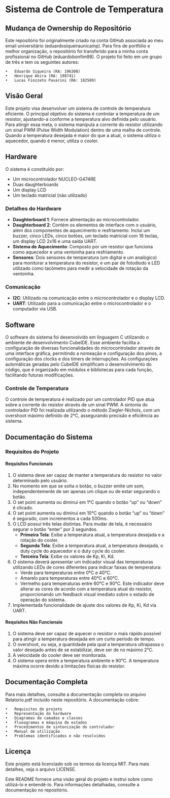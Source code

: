 # Sistema de Controle de Temperatura

## Mudança de Ownership do Repositório

Este repositório foi originalmente criado na conta GitHub associada ao meu email universitário (eduardosiqueiraunicamp). Para fins de portfólio e melhor organização, o repositório foi transferido para a minha conta profissional no GitHub (eduardobonfim98). O projeto foi feito em um grupo de três e tem os seguintes autores:

	•	Eduardo Siqueira (RA: 196308)
	•	Henrique Akira (RA: 198741)
	•	Lucas Finzzeto Pavarini (RA: 182509)

## Visão Geral

Este projeto visa desenvolver um sistema de controle de temperatura eficiente. O principal objetivo do sistema é controlar a temperatura de um resistor, ajustando-a conforme a temperatura alvo definida pelo usuário. Para atingir essa meta, o sistema manipula a corrente do resistor utilizando um sinal PWM (Pulse Width Modulation) dentro de uma malha de controle. Quando a temperatura desejada é maior do que a atual, o sistema utiliza o aquecedor, quando é menor, utiliza o cooler.

## Hardware

O sistema é constituído por:
- Um microcontrolador NUCLEO-G474RE
- Duas daughterboards
- Um display LCD
- Um teclado matricial (não utilizado)

### Detalhes do Hardware

- **Daughterboard 1**: Fornece alimentação ao microcontrolador.
- **Daughterboard 2**: Contém os elementos de interface com o usuário, além dos componentes de aquecimento e resfriamento. Inclui um buzzer, cinco LEDs, cinco botões, um teclado matricial com 16 teclas, um display LCD 2x16 e uma saída UART.
- **Sistema de Aquecimento**: Composto por um resistor que funciona como aquecedor e uma ventoinha para resfriamento.
- **Sensores**: Dois sensores de temperatura (um digital e um analógico) para monitorar a temperatura do resistor, e um par de fotodiodo e LED utilizado como tacômetro para medir a velocidade de rotação da ventoinha.

### Comunicação

- **I2C**: Utilizado na comunicação entre o microcontrolador e o display LCD.
- **UART**: Utilizado para a comunicação entre o microcontrolador e o computador via USB.

## Software

O software do sistema foi desenvolvido em linguagem C utilizando o ambiente de desenvolvimento CubeIDE. Esse ambiente facilita a configuração de diversas funcionalidades do microcontrolador através de uma interface gráfica, permitindo a nomeação e configuração dos pinos, a configuração dos clocks e dos timers de interrupções. As configurações automáticas geradas pelo CubeIDE simplificam o desenvolvimento do código, que é organizado em módulos e bibliotecas para cada função, facilitando futuras modificações.

### Controle de Temperatura

O controle de temperatura é realizado por um controlador PID que atua sobre a corrente do resistor através de um sinal PWM. A sintonia do controlador PID foi realizada utilizando o método Ziegler-Nichols, com um overshoot máximo definido de 2°C, assegurando precisão e eficiência ao sistema.

## Documentação do Sistema

### Requisitos do Projeto

#### Requisitos Funcionais

1. O sistema deve ser capaz de manter a temperatura do resistor no valor determinado pelo usuário.
2. No momento em que se solta o botão, o buzzer emite um som, independentemente de ser apenas um clique ou de estar segurando o botão.
3. O set point aumenta ou diminui em 1°C quando o botão “up” ou “down” é clicado.
4. O set point aumenta ou diminui em 10°C quando o botão “up” ou “down” é segurado, com incrementos a cada 500ms.
5. O LCD possui três telas distintas. Para mudar de tela, é necessário segurar o botão “enter” por 3 segundos.
    - **Primeira Tela**: Exibe a temperatura atual, a temperatura desejada e a rotação do cooler.
    - **Segunda Tela**: Exibe a temperatura atual, a temperatura desejada, o duty cycle do aquecedor e o duty cycle do cooler.
    - **Terceira Tela**: Exibe os valores de Kp, Ki, Kd.
6. O sistema deverá apresentar um indicador visual das temperaturas utilizando LEDs de cores diferentes para indicar faixas de temperatura:
    - Verde para temperaturas entre 0°C e 40°C.
    - Amarelo para temperaturas entre 40°C e 60°C.
    - Vermelho para temperaturas entre 60°C e 90°C.
   Este indicador deve alterar as cores de acordo com a temperatura atual do resistor, proporcionando um feedback visual imediato sobre o estado de operação do sistema.
7. Implementada funcionalidade de ajuste dos valores de Kp, Ki, Kd via UART.

#### Requisitos Não Funcionais

1. O sistema deve ser capaz de aquecer o resistor o mais rápido possível para atingir a temperatura desejada em um curto período de tempo.
2. O overshoot, ou seja, a quantidade pela qual a temperatura ultrapassa o valor desejado antes de se estabilizar, deve ser de no máximo 2°C.
3. A velocidade do cooler deve ser monitorada.
4. O sistema opera entre a temperatura ambiente e 90°C. A temperatura máxima ocorre devido a limitações físicas do resistor.


## Documentação Completa

Para mais detalhes, consulte a documentação completa no arquivo Relatorio.pdf incluído neste repositório. A documentação cobre:

	•	Requisitos do projeto
	•	Representação do hardware
	•	Diagramas de camadas e classes
	•	Fluxogramas e máquina de estados
	•	Procedimentos de sintonização do controlador
	•	Manual de utilização
	•	Problemas identificados e não resolvidos

## Licença

Este projeto está licenciado sob os termos da licença MIT. Para mais detalhes, veja o arquivo LICENSE.

Este README fornece uma visão geral do projeto e instrui sobre como utilizá-lo e entendê-lo. Para informações detalhadas, consulte a documentação no repositório.
